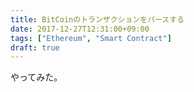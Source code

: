 ```yaml
---
title: BitCoinのトランザクションをパースする
date: 2017-12-27T12:31:00+09:00
tags: ["Ethereum", "Smart Contract"]
draft: true
---
```


やってみた。